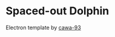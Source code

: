 # Spaced-out Dolphin

Electron template by [cawa-93](https://github.com/cawa-93/vite-electron-builder)
